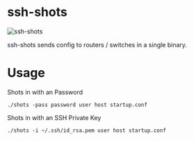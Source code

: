 # ssh-shots
![ssh-shots](https://user-images.githubusercontent.com/914815/114811101-72448a00-9de8-11eb-9a71-8da4a1452dd7.jpg)

ssh-shots sends config to routers / switches in a single binary.


# Usage
Shots in with an Password
```
./shots -pass password user host startup.conf
```
Shots in with an SSH Private Key
```
./shots -i ~/.ssh/id_rsa.pem user host startup.conf
```
